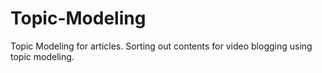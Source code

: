 # Topic-Modeling
Topic Modeling for articles.
Sorting out contents for video blogging using topic modeling.

